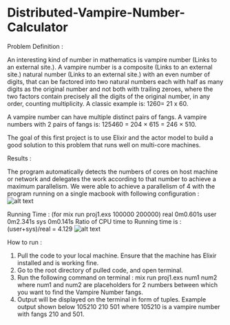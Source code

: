 # Distributed-Vampire-Number-Calculator

Problem Definition : 

An interesting kind of number in mathematics is vampire number (Links to an external site.). A vampire number is a composite (Links to an external site.) natural number (Links to an external site.) with an even number of digits, that can be factored into two natural numbers each with half as many digits as the original number and not both with trailing zeroes, where the two factors contain precisely all the digits of the original number, in any order, counting multiplicity.  A classic example is: 1260= 21 x 60.

A vampire number can have multiple distinct pairs of fangs. A vampire numbers with 2 pairs of fangs is: 125460 = 204 × 615 = 246 × 510.

The goal of this first project is to use Elixir and the actor model to build a good solution to this problem that runs well on multi-core machines.

Results : 

The program automatically detects the numbers of cores on host machine or network and delegates the work according to that number to achieve a maximum parallelism. We were able to achieve a parallelism of 4 with the program running on a single macbook with following configuration :
![alt text](https://drive.google.com/file/d/1TQRQTw1r7KSJiMp0xg4v1o5yT259LOgN/view?usp=sharing)

Running Time : (for mix run proj1.exs 100000 200000)
real 0m0.601s
user 0m2.341s
sys 0m0.141s
Ratio of CPU time to Running time is : (user+sys)/real = 4.129
![alt text](https://drive.google.com/file/d/1uonMpCMEEDs9Zvuz0Xm1aGmC8b75m7f1/view?usp=sharing)

How to run :

1. Pull the code to your local machine. Ensure that the machine has Elixir installed and is working fine.
2. Go to the root directory of pulled code, and open terminal.
3. Run the following command on terminal :
    mix run proj1.exs num1 num2
   where num1 and num2 are placeholders for 2 numbers between which you want to find the Vampire Number fangs.
4. Output will be displayed on the terminal in form of tuples. Example output shown below 
      105210 210 501
   where 105210 is a vampire number with fangs 210 and 501.

